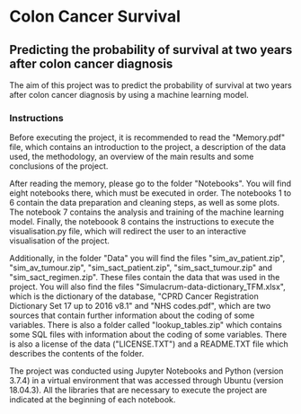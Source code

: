 # Colon Cancer Survival
## Predicting the probability of survival at two years after colon cancer diagnosis

The aim of this project was to predict the probability of survival at two years after colon cancer diagnosis by using a machine learning model.

### Instructions

Before executing the project, it is recommended to read the "Memory.pdf" file, which contains an introduction to the project, a description of the data used, the methodology, an overview of the main results and some conclusions of the project.

After reading the memory, please go to the folder "Notebooks". You will find eight notebooks there, which must be executed in order. The notebooks 1 to 6 contain the data preparation and cleaning steps, as well as some plots. The notebook 7 contains the analysis and training of the machine learning model. Finally, the noteboook 8 contains the instructions to execute the visualisation.py file, which will redirect the user to an interactive visualisation of the project.

Additionally, in the folder "Data" you will find the files "sim_av_patient.zip", "sim_av_tumour.zip", "sim_sact_patient.zip", "sim_sact_tumour.zip" and "sim_sact_regimen.zip". These files contain the data that was used in the project. You will also find the files "Simulacrum-data-dictionary_TFM.xlsx", which is the dictionary of the database, "CPRD Cancer Registration Dictionary Set 17 up to 2016 v8.1" and "NHS codes.pdf", which are two sources that contain further information about the coding of some variables. There is also a folder called "lookup_tables.zip" which contains some SQL files with information about the coding of some variables. There is also a license of the data ("LICENSE.TXT") and a README.TXT file which describes the contents of the folder. 

The project was conducted using Jupyter Notebooks and Python (version 3.7.4) in a virtual environment that was accessed through Ubuntu (version 18.04.3). All the libraries that are necessary to execute the project are indicated at the beginning of each notebook.
